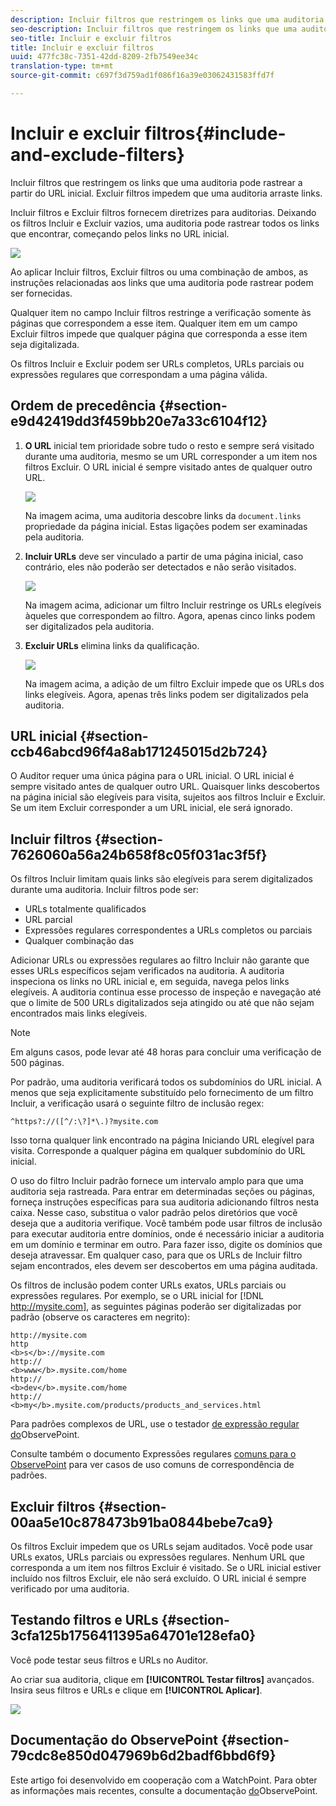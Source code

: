 ```yaml
---
description: Incluir filtros que restringem os links que uma auditoria pode rastrear a partir do URL inicial. Excluir filtros impedem que uma auditoria arraste links.
seo-description: Incluir filtros que restringem os links que uma auditoria pode rastrear a partir do URL inicial. Excluir filtros impedem que uma auditoria arraste links.
seo-title: Incluir e excluir filtros
title: Incluir e excluir filtros
uuid: 477fc38c-7351-42dd-8209-2fb7549ee34c
translation-type: tm+mt
source-git-commit: c697f3d759ad1f086f16a39e03062431583ffd7f

---
```



# Incluir e excluir filtros{#include-and-exclude-filters}

Incluir filtros que restringem os links que uma auditoria pode rastrear a partir do URL inicial. Excluir filtros impedem que uma auditoria arraste links.

<!--
Content from ObservePoint (https://help.observepoint.com/articles/2872121-include-and-exclude-filters) with their permission. Modified slightly for style and Auditor emphasis.
-->

Incluir filtros e Excluir filtros fornecem diretrizes para auditorias. Deixando os filtros Incluir e Excluir vazios, uma auditoria pode rastrear todos os links que encontrar, começando pelos links no URL inicial.

![](assets/filter.png)

Ao aplicar Incluir filtros, Excluir filtros ou uma combinação de ambos, as instruções relacionadas aos links que uma auditoria pode rastrear podem ser fornecidas.

Qualquer item no campo Incluir filtros restringe a verificação somente às páginas que correspondem a esse item. Qualquer item em um campo Excluir filtros impede que qualquer página que corresponda a esse item seja digitalizada.

Os filtros Incluir e Excluir podem ser URLs completos, URLs parciais ou expressões regulares que correspondam a uma página válida.

## Ordem de precedência {#section-e9d42419dd3f459bb20e7a33c6104f12}

1. **O URL** inicial tem prioridade sobre tudo o resto e sempre será visitado durante uma auditoria, mesmo se um URL corresponder a um item nos filtros Excluir. O URL inicial é sempre visitado antes de qualquer outro URL.

   ![](assets/startingpage.png)

   Na imagem acima, uma auditoria descobre links da `document.links` propriedade da página inicial. Estas ligações podem ser examinadas pela auditoria.

1. **Incluir URLs** deve ser vinculado a partir de uma página inicial, caso contrário, eles não poderão ser detectados e não serão visitados.

   ![](assets/includefilter.png)

   Na imagem acima, adicionar um filtro Incluir restringe os URLs elegíveis àqueles que correspondem ao filtro. Agora, apenas cinco links podem ser digitalizados pela auditoria.

1. **Excluir URLs** elimina links da qualificação.

   ![](assets/excludefilter.png)

   Na imagem acima, a adição de um filtro Excluir impede que os URLs dos links elegíveis. Agora, apenas três links podem ser digitalizados pela auditoria.

## URL inicial {#section-ccb46abcd96f4a8ab171245015d2b724}

O Auditor requer uma única página para o URL inicial. O URL inicial é sempre visitado antes de qualquer outro URL. Quaisquer links descobertos na página inicial são elegíveis para visita, sujeitos aos filtros Incluir e Excluir. Se um item Excluir corresponder a um URL inicial, ele será ignorado.

## Incluir filtros {#section-7626060a56a24b658f8c05f031ac3f5f}

Os filtros Incluir limitam quais links são elegíveis para serem digitalizados durante uma auditoria. Incluir filtros pode ser:

* URLs totalmente qualificados
* URL parcial
* Expressões regulares correspondentes a URLs completos ou parciais
* Qualquer combinação das

Adicionar URLs ou expressões regulares ao filtro Incluir não garante que esses URLs específicos sejam verificados na auditoria. A auditoria inspeciona os links no URL inicial e, em seguida, navega pelos links elegíveis. A auditoria continua esse processo de inspeção e navegação até que o limite de 500 URLs digitalizados seja atingido ou até que não sejam encontrados mais links elegíveis.

>[!NOTE]
>
>Em alguns casos, pode levar até 48 horas para concluir uma verificação de 500 páginas.

Por padrão, uma auditoria verificará todos os subdomínios do URL inicial. A menos que seja explicitamente substituído pelo fornecimento de um filtro Incluir, a verificação usará o seguinte filtro de inclusão regex:

`^https?://([^/:\?]*\.)?mysite.com`

Isso torna qualquer link encontrado na página Iniciando URL elegível para visita. Corresponde a qualquer página em qualquer subdomínio do URL inicial.

O uso do filtro Incluir padrão fornece um intervalo amplo para que uma auditoria seja rastreada. Para entrar em determinadas seções ou páginas, forneça instruções específicas para sua auditoria adicionando filtros nesta caixa. Nesse caso, substitua o valor padrão pelos diretórios que você deseja que a auditoria verifique. Você também pode usar filtros de inclusão para executar auditoria entre domínios, onde é necessário iniciar a auditoria em um domínio e terminar em outro. Para fazer isso, digite os domínios que deseja atravessar. Em qualquer caso, para que os URLs de Incluir filtro sejam encontrados, eles devem ser descobertos em uma página auditada.

Os filtros de inclusão podem conter URLs exatos, URLs parciais ou expressões regulares. Por exemplo, se o URL inicial for [!DNL http://mysite.com], as seguintes páginas poderão ser digitalizadas por padrão (observe os caracteres em negrito):

```
http://mysite.com
http
<b>s</b>://mysite.com
http://
<b>www</b>.mysite.com/home
http://
<b>dev</b>.mysite.com/home
http://
<b>my</b>.mysite.com/products/products_and_services.html
```

Para padrões complexos de URL, use o testador [de expressão regular do](http://regex.observepoint.com/)ObservePoint.

Consulte também o documento Expressões regulares [comuns para o ObservePoint](https://help.observepoint.com/articles/2872116-common-regular-expressions-for-observepoint) para ver casos de uso comuns de correspondência de padrões.

## Excluir filtros {#section-00aa5e10c878473b91ba0844bebe7ca9}

Os filtros Excluir impedem que os URLs sejam auditados. Você pode usar URLs exatos, URLs parciais ou expressões regulares. Nenhum URL que corresponda a um item nos filtros Excluir é visitado. Se o URL inicial estiver incluído nos filtros Excluir, ele não será excluído. O URL inicial é sempre verificado por uma auditoria.

## Testando filtros e URLs {#section-3cfa125b1756411395a64701e128efa0}

Você pode testar seus filtros e URLs no Auditor.

Ao criar sua auditoria, clique em **[!UICONTROL Testar filtros]** avançados. Insira seus filtros e URLs e clique em **[!UICONTROL Aplicar]**.

![](assets/test-advanced-filters.png)

## Documentação do ObservePoint {#section-79cdc8e850d047969b6d2badf6bbd6f9}

Este artigo foi desenvolvido em cooperação com a WatchPoint. Para obter as informações mais recentes, consulte a documentação [do](https://help.observepoint.com/articles/2872121-include-and-exclude-filters)ObservePoint.
